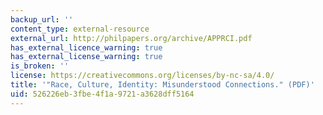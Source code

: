```yaml
---
backup_url: ''
content_type: external-resource
external_url: http://philpapers.org/archive/APPRCI.pdf
has_external_licence_warning: true
has_external_license_warning: true
is_broken: ''
license: https://creativecommons.org/licenses/by-nc-sa/4.0/
title: '"Race, Culture, Identity: Misunderstood Connections." (PDF)'
uid: 526226eb-3fbe-4f1a-9721-a3628dff5164
---
```

